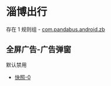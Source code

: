 # 淄博出行

存在 1 规则组 - [com.pandabus.android.zb](/src/apps/com.pandabus.android.zb.ts)

## 全屏广告-广告弹窗

默认禁用

- [快照-0](https://i.gkd.li/import/13400177)
